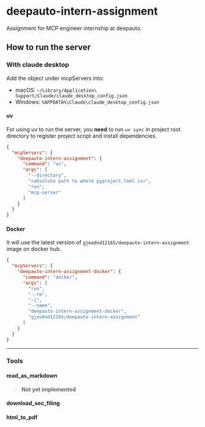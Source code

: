 # deepauto-intern-assignment
Assignment for MCP engineer internship at deepauto.

## How to run the server
### With claude desktop

Add the object under mcpServers into:
- macOS: `~/Library/Application\ Support/Claude/claude_desktop_config.json`
- Windows: `%APPDATA%\Claude\claude_desktop_config.json`

#### uv

For using uv to run the server, you **need** to run `uv sync` in project root directory 
to register project script and install dependencies.  


```json
{
  "mcpServers": {
    "deepauto-intern-assignment": {
      "command": "uv",
      "args": [
        "--directory",
        "<absolute path to where pyproject.toml is>",
        "run",
        "mcp-server"
      ]
    }
  }
}
```

#### Docker

It will use the latest version of `gjeodnd12165/deepauto-intern-assignment` image on docker hub.  

```json
{
  "mcpServers": {
    "deepauto-intern-assignment-docker": {
      "command": "docker",
      "args": [
        "run",
        "--rm",
        "-i",
        "--name",
        "deepauto-intern-assignment-docker",
        "gjeodnd12165/deepauto-intern-assignment"
      ]
    }
  }
}
```

---

### Tools
#### read_as_markdown
> **Not yet implemented**

#### download_sec_filing


#### html_to_pdf
